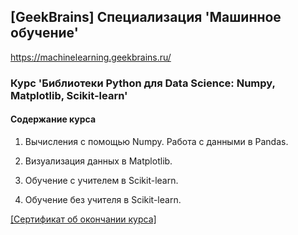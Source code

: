 ## [GeekBrains] Специализация 'Машинное обучение'
https://machinelearning.geekbrains.ru/

### Курс 'Библиотеки Python для Data Science: Numpy, Matplotlib, Scikit-learn'

#### Содержание курса

1. Вычисления с помощью Numpy. Работа с данными в Pandas.

2. Визуализация данных в Matplotlib.

3. Обучение с учителем в Scikit-learn.

4. Обучение без учителя в Scikit-learn.


<a href="https://geekbrains.ru/certificates/937062">[Сертификат об окончании курса]</a>

